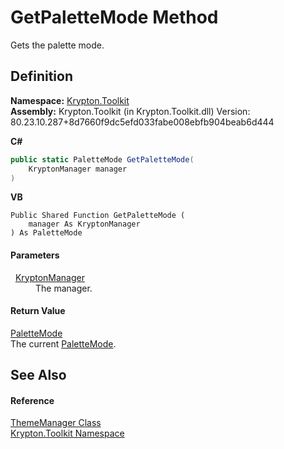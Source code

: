 # GetPaletteMode Method


Gets the palette mode.



## Definition
**Namespace:** <a href="79d2eac2-21f4-54ff-7552-b20c33c30600.md">Krypton.Toolkit</a>  
**Assembly:** Krypton.Toolkit (in Krypton.Toolkit.dll) Version: 80.23.10.287+8d7660f9dc5efd033fabe008ebfb904beab6d444

**C#**
``` C#
public static PaletteMode GetPaletteMode(
	KryptonManager manager
)
```
**VB**
``` VB
Public Shared Function GetPaletteMode ( 
	manager As KryptonManager
) As PaletteMode
```



#### Parameters
<dl><dt>  <a href="fd000c89-b24b-9dde-c880-bccf31b10060.md">KryptonManager</a></dt><dd>The manager.</dd></dl>

#### Return Value
<a href="5a763116-fcba-0451-7e14-4d1c25fa237f.md">PaletteMode</a>  
The current <a href="5a763116-fcba-0451-7e14-4d1c25fa237f.md">PaletteMode</a>.

## See Also


#### Reference
<a href="c3557dc0-134b-b1fa-5e72-c57856c5b309.md">ThemeManager Class</a>  
<a href="79d2eac2-21f4-54ff-7552-b20c33c30600.md">Krypton.Toolkit Namespace</a>  
